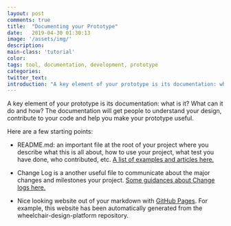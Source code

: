 ```yaml
---
layout: post
comments: true
title:  "Documenting your Prototype"
date:   2019-04-30 01:30:13
image: '/assets/img/'
description:
main-class: 'tutorial'
color:
tags: tool, documentation, development, prototype
categories:
twitter_text:
introduction: "A key element of your prototype is its documentation: what is it? What can it do and how? The documentation will get people to understand your design, contribute to your code and help you make your prototype useful."
---
```


A key element of your prototype is its documentation: what is it? What can it do and how? The documentation will get people to understand your design, contribute to your code and help you make your prototype useful.

Here are a few starting points:

* README.md: an important file at the root of your project where you describe
what this is all about, how to use your project, what test you have done, who 
contributed, etc. <a href="https://github.com/matiassingers/awesome-readme">
A list of examples and articles here.</a>


* Change Log is a another useful file to communicate about the major changes and
milestones your project. <a href="https://keepachangelog.com/en/1.0.0/" target="_blank">
Some guidances about Change logs here.</a>

* Nice looking website out of your markdown with 
<a href="https://pages.github.com/" target="_blank">GitHub Pages</a>.
For example, this website has been automatically generated from the
wheelchair-design-platform repository.
